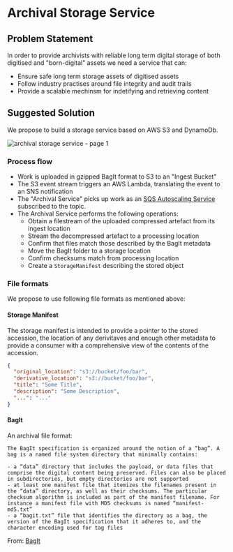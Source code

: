 # Archival Storage Service

## Problem Statement

In order to provide archivists with reliable long term digital storage of both digitised and "born-digital" assets we need a service that can: 

- Ensure safe long term storage assets of digitised assets
- Follow industry practises around file integrity and audit trails
- Provide a scalable mechinsm for indetifying and retrieving content

## Suggested Solution

We propose to build a storage service based on AWS S3 and DynamoDb. 

![archival storage service - page 1](https://user-images.githubusercontent.com/953792/39753255-0987d2fe-52b6-11e8-97ee-633ac09e1a9e.png)

### Process flow

- Work is uploaded in gzipped BagIt format to S3 to an "Ingest Bucket"
- The S3 event stream triggers an AWS Lambda, translating the event to an SNS notification
- The "Archival Service" picks up work as an [SQS Autoscaling Service](https://github.com/wellcometrust/terraform-modules/tree/master/sqs_autoscaling_service) subscribed to the topic.
- The Archival Service performs the following operations:
  - Obtain a filestream of the uploaded compressed artefact from its ingest location
  - Stream the decompressed artefact to a processing location
  - Confirm that files match those described by the BagIt metadata
  - Move the BagIt folder to a storage location
  - Confirm checksums match from processing location
  - Create a `StorageManifest` describing the stored object

### File formats

We propose to use following file formats as mentioned above:

#### Storage Manifest

The storage manifest is intended to provide a pointer to the stored accession, the location of any derivitaves and enough other metadata to provide a consumer with a comprehensive view of the contents of the accession.

```json
{
  "original_location": "s3://bucket/foo/bar",
  "derivative_location": "s3://bucket/foo/bar",
  "title": "Some Title",
  "description": "Some Description",
  "...": "..."
}
```

#### BagIt

An archival file format:

```
The BagIt specification is organized around the notion of a “bag”. A bag is a named file system directory that minimally contains:

- a “data” directory that includes the payload, or data files that comprise the digital content being preserved. Files can also be placed in subdirectories, but empty directories are not supported
- at least one manifest file that itemizes the filenames present in the “data” directory, as well as their checksums. The particular checksum algorithm is included as part of the manifest filename. For instance a manifest file with MD5 checksums is named “manifest-md5.txt”
- a “bagit.txt” file that identifies the directory as a bag, the version of the BagIt specification that it adheres to, and the character encoding used for tag files
```
From: [BagIt](https://en.wikipedia.org/wiki/BagIt)
